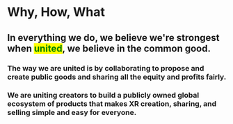 # Why, How, What

## In everything we do, we believe we're strongest when <mark style="color:green;">**united**</mark>, we believe in the common good.

### The way we are united is by collaborating to propose and create public goods and sharing all the equity and profits fairly.

### We are uniting creators to build a publicly owned global ecosystem of products that makes XR creation, sharing, and selling simple and easy for everyone.

